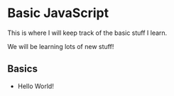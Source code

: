 # Basic JavaScript

This is where I will keep track of the basic stuff I learn.

We will be learning lots of new stuff!

## Basics

-   Hello World!
